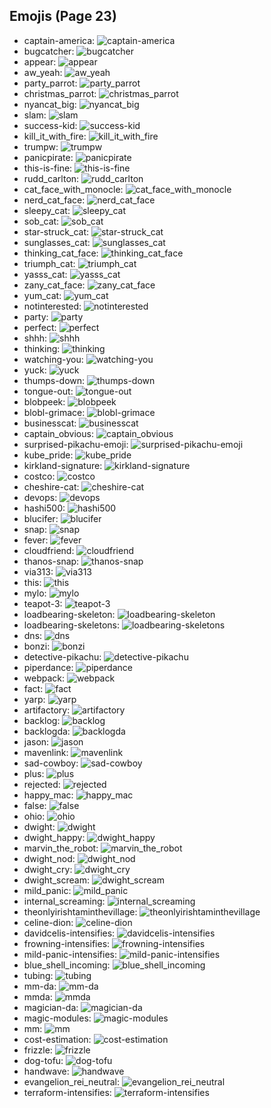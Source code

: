 
## Emojis (Page 23)

* captain-america: ![captain-america](output/captain-america.jpg)
* bugcatcher: ![bugcatcher](output/bugcatcher.png)
* appear: ![appear](output/appear.gif)
* aw_yeah: ![aw_yeah](output/aw_yeah.gif)
* party_parrot: ![party_parrot](output/party_parrot.gif)
* christmas_parrot: ![christmas_parrot](output/christmas_parrot.gif)
* nyancat_big: ![nyancat_big](output/nyancat_big.gif)
* slam: ![slam](output/slam.gif)
* success-kid: ![success-kid](output/success-kid.png)
* kill_it_with_fire: ![kill_it_with_fire](output/kill_it_with_fire.gif)
* trumpw: ![trumpw](output/trumpw.png)
* panicpirate: ![panicpirate](output/panicpirate.gif)
* this-is-fine: ![this-is-fine](output/this-is-fine.gif)
* rudd_carlton: ![rudd_carlton](output/rudd_carlton.gif)
* cat_face_with_monocle: ![cat_face_with_monocle](output/cat_face_with_monocle.png)
* nerd_cat_face: ![nerd_cat_face](output/nerd_cat_face.png)
* sleepy_cat: ![sleepy_cat](output/sleepy_cat.png)
* sob_cat: ![sob_cat](output/sob_cat.png)
* star-struck_cat: ![star-struck_cat](output/star-struck_cat.png)
* sunglasses_cat: ![sunglasses_cat](output/sunglasses_cat.png)
* thinking_cat_face: ![thinking_cat_face](output/thinking_cat_face.png)
* triumph_cat: ![triumph_cat](output/triumph_cat.png)
* yasss_cat: ![yasss_cat](output/yasss_cat.png)
* zany_cat_face: ![zany_cat_face](output/zany_cat_face.png)
* yum_cat: ![yum_cat](output/yum_cat.png)
* notinterested: ![notinterested](output/notinterested.gif)
* party: ![party](output/party.gif)
* perfect: ![perfect](output/perfect.gif)
* shhh: ![shhh](output/shhh.gif)
* thinking: ![thinking](output/thinking.gif)
* watching-you: ![watching-you](output/watching-you.gif)
* yuck: ![yuck](output/yuck.gif)
* thumps-down: ![thumps-down](output/thumps-down.gif)
* tongue-out: ![tongue-out](output/tongue-out.gif)
* blobpeek: ![blobpeek](output/blobpeek.png)
* blobl-grimace: ![blobl-grimace](output/blobl-grimace.gif)
* businesscat: ![businesscat](output/businesscat.jpg)
* captain_obvious: ![captain_obvious](output/captain_obvious.png)
* surprised-pikachu-emoji: ![surprised-pikachu-emoji](output/surprised-pikachu-emoji.png)
* kube_pride: ![kube_pride](output/kube_pride.png)
* kirkland-signature: ![kirkland-signature](output/kirkland-signature.png)
* costco: ![costco](output/costco.png)
* cheshire-cat: ![cheshire-cat](output/cheshire-cat.jpg)
* devops: ![devops](output/devops.png)
* hashi500: ![hashi500](output/hashi500.png)
* blucifer: ![blucifer](output/blucifer.png)
* snap: ![snap](output/snap.gif)
* fever: ![fever](output/fever.gif)
* cloudfriend: ![cloudfriend](output/cloudfriend.png)
* thanos-snap: ![thanos-snap](output/thanos-snap.gif)
* via313: ![via313](output/via313.png)
* this: ![this](output/this.gif)
* mylo: ![mylo](output/mylo.png)
* teapot-3: ![teapot-3](output/teapot-3.jpg)
* loadbearing-skeleton: ![loadbearing-skeleton](output/loadbearing-skeleton.png)
* loadbearing-skeletons: ![loadbearing-skeletons](output/loadbearing-skeletons)
* dns: ![dns](output/dns.png)
* bonzi: ![bonzi](output/bonzi.png)
* detective-pikachu: ![detective-pikachu](output/detective-pikachu.png)
* piperdance: ![piperdance](output/piperdance.gif)
* webpack: ![webpack](output/webpack.png)
* fact: ![fact](output/fact.png)
* yarp: ![yarp](output/yarp.jpg)
* artifactory: ![artifactory](output/artifactory.png)
* backlog: ![backlog](output/backlog.png)
* backlogda: ![backlogda](output/backlogda.png)
* jason: ![jason](output/jason.png)
* mavenlink: ![mavenlink](output/mavenlink.png)
* sad-cowboy: ![sad-cowboy](output/sad-cowboy.png)
* plus: ![plus](output/plus)
* rejected: ![rejected](output/rejected.jpg)
* happy_mac: ![happy_mac](output/happy_mac.png)
* false: ![false](output/false.png)
* ohio: ![ohio](output/ohio.png)
* dwight: ![dwight](output/dwight.png)
* dwight_happy: ![dwight_happy](output/dwight_happy.png)
* marvin_the_robot: ![marvin_the_robot](output/marvin_the_robot.png)
* dwight_nod: ![dwight_nod](output/dwight_nod.gif)
* dwight_cry: ![dwight_cry](output/dwight_cry.png)
* dwight_scream: ![dwight_scream](output/dwight_scream.png)
* mild_panic: ![mild_panic](output/mild_panic.png)
* internal_screaming: ![internal_screaming](output/internal_screaming)
* theonlyirishtaminthevillage: ![theonlyirishtaminthevillage](output/theonlyirishtaminthevillage.png)
* celine-dion: ![celine-dion](output/celine-dion.png)
* davidcelis-intensifies: ![davidcelis-intensifies](output/davidcelis-intensifies.gif)
* frowning-intensifies: ![frowning-intensifies](output/frowning-intensifies.gif)
* mild-panic-intensifies: ![mild-panic-intensifies](output/mild-panic-intensifies.gif)
* blue_shell_incoming: ![blue_shell_incoming](output/blue_shell_incoming.gif)
* tubing: ![tubing](output/tubing.jpg)
* mm-da: ![mm-da](output/mm-da.png)
* mmda: ![mmda](output/mmda)
* magician-da: ![magician-da](output/magician-da)
* magic-modules: ![magic-modules](output/magic-modules.png)
* mm: ![mm](output/mm)
* cost-estimation: ![cost-estimation](output/cost-estimation.png)
* frizzle: ![frizzle](output/frizzle.jpg)
* dog-tofu: ![dog-tofu](output/dog-tofu.png)
* handwave: ![handwave](output/handwave.gif)
* evangelion_rei_neutral: ![evangelion_rei_neutral](output/evangelion_rei_neutral.png)
* terraform-intensifies: ![terraform-intensifies](output/terraform-intensifies.gif)
